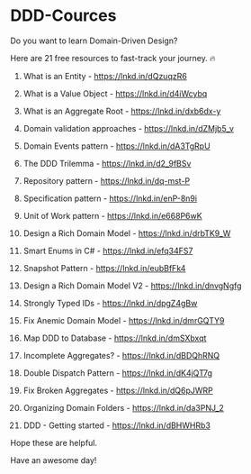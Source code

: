 # DDD-Cources


Do you want to learn Domain-Driven Design? 
 
Here are 21 free resources to fast-track your journey. 🔥 
 
1. What is an Entity - https://lnkd.in/dQzuqzR6 
 
2. What is a Value Object - https://lnkd.in/d4iWcybq 
 
3. What is an Aggregate Root - https://lnkd.in/dxb6dx-y 
 
4. Domain validation approaches - https://lnkd.in/dZMjb5_v 
 
5. Domain Events pattern - https://lnkd.in/dA3TgRpU 
 
6. The DDD Trilemma - https://lnkd.in/d2_9fBSv 
 
7. Repository pattern - https://lnkd.in/dq-mst-P 
 
8. Specification pattern - https://lnkd.in/enP-8n9i 
 
9. Unit of Work pattern - https://lnkd.in/e668P6wK 
 
10. Design a Rich Domain Model - https://lnkd.in/drbTK9_W 
 
11. Smart Enums in C# - https://lnkd.in/efq34FS7 
 
12. Snapshot Pattern - https://lnkd.in/eubBfFk4 
 
13. Design a Rich Domain Model V2 - https://lnkd.in/dnvgNgfg 
 
14. Strongly Typed IDs - https://lnkd.in/dpgZ4gBw 
 
15. Fix Anemic Domain Model - https://lnkd.in/dmrGQTY9 
 
16. Map DDD to Database - https://lnkd.in/dmSXbxqt 
 
17. Incomplete Aggregates? - https://lnkd.in/dBDQhRNQ 
 
18. Double Dispatch Pattern - https://lnkd.in/dK4jQT7g 
 
19. Fix Broken Aggregates - https://lnkd.in/dQ6pJWRP 
 
20. Organizing Domain Folders - https://lnkd.in/da3PNJ_2 
 
21. DDD - Getting started - https://lnkd.in/dBHWHRb3 
 
Hope these are helpful. 
 
Have an awesome day! 
 

